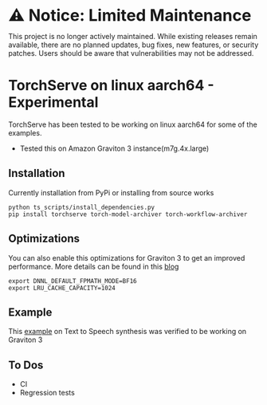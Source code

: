 <font size="6" style="font-weight: bold;"> ⚠️ Notice: Limited Maintenance </font>

This project is no longer actively maintained. While existing releases remain available, there are no planned updates, bug fixes, new features, or security patches. Users should be aware that vulnerabilities may not be addressed.

# TorchServe on linux aarch64 - Experimental

TorchServe has been tested to be working on linux aarch64 for some of the examples.
- Tested this on Amazon Graviton 3 instance(m7g.4x.large)

## Installation

Currently installation from PyPi or installing from source works

```
python ts_scripts/install_dependencies.py
pip install torchserve torch-model-archiver torch-workflow-archiver
```

## Optimizations

You can also enable this optimizations for Graviton 3 to get an improved performance. More details can be found in this [blog](https://pytorch.org/blog/optimized-pytorch-w-graviton/)
```
export DNNL_DEFAULT_FPMATH_MODE=BF16
export LRU_CACHE_CAPACITY=1024
```

## Example

This [example](https://github.com/pytorch/serve/tree/master/examples/text_to_speech_synthesizer/SpeechT5) on Text to Speech synthesis was verified to be working on Graviton 3

## To Dos
- CI
- Regression tests

